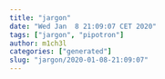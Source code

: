 ```yaml
---
title: "jargon"
date: "Wed Jan  8 21:09:07 CET 2020"
tags: ["jargon", "pipotron"]
author: m1ch3l
categories: ["generated"]
slug: "jargon/2020-01-08-21:09:07"
---
```



